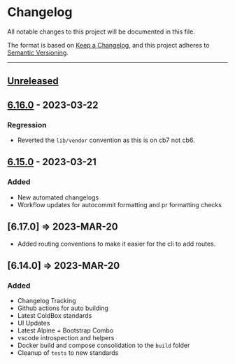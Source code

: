 # Changelog

All notable changes to this project will be documented in this file.

The format is based on [Keep a Changelog](https://keepachangelog.com/en/1.0.0/),
and this project adheres to [Semantic Versioning](https://semver.org/spec/v2.0.0.html).

* * *

## [Unreleased]

## [6.16.0] - 2023-03-22

### Regression

-   Reverted the `lib/vendor` convention as this is on cb7 not cb6.

## [6.15.0] - 2023-03-21

### Added

-   New automated changelogs
-   Workflow updates for autocommit formatting and pr formatting checks

## [6.17.0] => 2023-MAR-20

-   Added routing conventions to make it easier for the cli to add routes.

## [6.14.0] => 2023-MAR-20

### Added

-   Changelog Tracking
-   Github actions for auto building
-   Latest ColdBox standards
-   UI Updates
-   Latest Alpine + Bootstrap Combo
-   vscode introspection and helpers
-   Docker build and compose consolidation to the `build` folder
-   Cleanup of `tests` to new standards

[Unreleased]: https://github.com/coldbox-templates/supersimple/compare/v6.16.0...HEAD

[6.16.0]: https://github.com/coldbox-templates/supersimple/compare/v6.15.0...v6.16.0

[6.15.0]: https://github.com/coldbox-templates/supersimple/compare/500b6b7f0f95cc6ab417d5abfedf2ef1a9d77e99...v6.15.0
